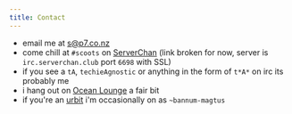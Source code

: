 ```yaml
---
title: Contact
---
```


* email me at [s@p7.co.nz](mailto:s@p7.co.nz)
* come chill at `#scoots` on [ServerChan](https://p7.co.nz/layer08/) (link broken for now, server is `irc.serverchan.club` port `6698` with SSL)
* if you see a `tA`, `techieAgnostic` or anything in the form of `t*A*` on irc its probably me
* i hang out on [Ocean Lounge](https://discord.gg/0oqynmoeGIUO49rW) a fair bit
* if you're an [urbit](https://urbit.org) i'm occasionally on as `~bannum-magtus`
